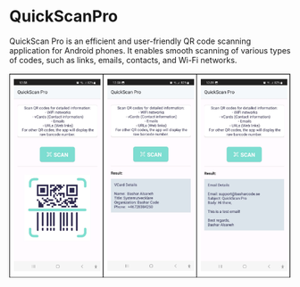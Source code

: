 # QuickScanPro

QuickScan Pro is an efficient and user-friendly QR code scanning application for Android phones. It enables smooth scanning of various types of codes, such as links, emails, contacts, and Wi-Fi networks. 

![QuickScan Pro](https://github.com/basharalsaneh/QuickScanPro/blob/master/screenshot.png)


